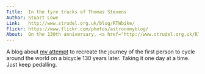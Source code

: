 ```yaml
---
Title:	In the tyre tracks of Thomas Stevens
Author:	Stuart Lowe
Link:	http://www.strudel.org.uk/blog/RTWbike/
Flickr:	https://www.flickr.com/photos/astronomyblog/
About:	On the 130th anniversary, <a href="http://www.strudel.org.uk/RTWbike/">I recreated</a> part of <a href="/blog/stevens/">the journey of the first person to cycle around the world</a> on a bicycle. Taking it one day at a time. View the <a href="archive.html">archive</a>.
---
```


A blog about [my attempt](http://www.strudel.org.uk/RTWbike/) to recreate the journey of the first person to cycle around the world on a bicycle 130 years later. Taking it one day at a time. Just keep pedalling.